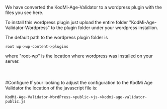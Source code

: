 We have converted the KodMi-Age-Validator to a wordpress plugin with the files you see here.

To install this wordpress plugin just upload the entire folder "KodMi-Age-Validator-Wordpress" 
to the plugin folder under your wordpress installion.

The default path to the wordpress plugin folder is 
```
root wp->wp-content->plugins
```
where "root-wp" is the location where wordpress was installed on your server.
<br><br><br><br>
#Configure
If your looking to adjust the configuration to the KodMi Age Validator the location of the javascript file is:

```
KodMi-Age-Validator-WordPress->public->js->kodmi-age-validator-public.js
```

